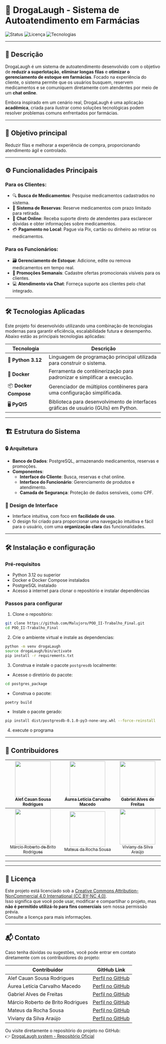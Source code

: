 # 💊 DrogaLaugh - Sistema de Autoatendimento em Farmácias

![Status](https://img.shields.io/badge/Status-Em_Desenvolvimento-yellow)
![Licença](https://img.shields.io/badge/License-CC%20BY--NC%204.0-blue)
![Tecnologias](https://img.shields.io/badge/Tecnologias-Python%20%7C%20PostgreSQL%20%7C%20Docker%20%7C%20Docker%20Compose%20%7C%20PyQT5-green)

---

## 📄 Descrição
DrogaLaugh é um sistema de autoatendimento desenvolvido com o objetivo de **reduzir a superlotação**, **eliminar longas filas** e **otimizar o gerenciamento de estoque em farmácias**. Focado na experiência do cliente, o sistema permite que os usuários busquem, reservem medicamentos e se comuniquem diretamente com atendentes por meio de um **chat online**.

Embora inspirado em um cenário real, DrogaLaugh é uma aplicação **acadêmica**, criada para ilustrar como soluções tecnológicas podem resolver problemas comuns enfrentados por farmácias. 

---

## 🌟 Objetivo principal
Reduzir filas e melhorar a experiência de compra, proporcionando atendimento ágil e controlado.

---

## ⚙️ Funcionalidades Principais

### Para os Clientes:
- 🔍 **Busca de Medicamentos**: Pesquise medicamentos cadastrados no sistema.
- 🛒 **Sistema de Reservas**: Reserve medicamentos com prazo limitado para retirada.
- 💬 **Chat Online**: Receba suporte direto de atendentes para esclarecer dúvidas e obter informações sobre medicamentos.
- 💳 **Pagamento no Local**: Pague via Pix, cartão ou dinheiro ao retirar os medicamentos.

### Para os Funcionários:
- 🗃️ **Gerenciamento de Estoque**: Adicione, edite ou remova medicamentos em tempo real.
- 📢 **Promoções Semanais**: Cadastre ofertas promocionais visíveis para os clientes.
- 💻 **Atendimento via Chat**: Forneça suporte aos clientes pelo chat integrado.

---

## 🛠️ Tecnologias Aplicadas

Este projeto foi desenvolvido utilizando uma combinação de tecnologias modernas para garantir eficiência, escalabilidade futura e desempenho. Abaixo estão as principais tecnologias aplicadas:

| Tecnologia           | Descrição                                                                 |
|-----------------------|---------------------------------------------------------------------------|
| 🐍 **Python 3.12**    | Linguagem de programação principal utilizada para construir o sistema.   |
| 🐋 **Docker**         | Ferramenta de contêinerização para padronizar e simplificar a execução.  |
| 📦 **Docker Compose** | Gerenciador de múltiplos contêineres para uma configuração simplificada. |
| 🖥️ **PyQt5**          | Biblioteca para desenvolvimento de interfaces gráficas de usuário (GUIs) em Python. |

---

## 🏗️ Estrutura do Sistema

### 🔒 Arquitetura
- **Banco de Dados**: PostgreSQL, armazenando medicamentos, reservas e promoções.
- **Componentes**:
  - **Interface do Cliente**: Busca, reservas e chat online.
  - **Interface do Funcionário**: Gerenciamento de produtos e atendimento.
  - **Camada de Segurança**: Proteção de dados sensíveis, como CPF.

### 🎨 Design de Interface
- Interface intuitiva, com foco em **facilidade de uso**.
- O design foi criado para proporcionar uma navegação intuitiva e fácil para o usuário, com uma **organização clara** das funcionalidades.

---

## 🛠️ Instalação e configuração
### Pré-requisitos
* Python 3.12 ou superior
* Docker e Docker Compose instalados
* PostgreSQL instalado
* Acesso à internet para clonar o repositório e instalar dependências

### Passos para configurar
1. Clone o repositório:
```bash
git clone https://github.com/Malujoro/POO_II-Trabalho_Final.git
cd POO_II-Trabalho_Final
```
2. Crie o ambiente virtual e instale as dependencias:
```bash
python -m venv drogaLaugh
source drogaLaugh/bin/activate
pip install -r requirements.txt
```
3. Construa e instale o pacote `postgresdb` localmente:
 * Acesse o diretório do pacote:
```bash
cd postgres_package
```
 * Construa o pacote:
```bash
poetry build
```
 * Instale o pacote gerado:
```bash
pip install dist/postgresdb-0.1.0-py3-none-any.whl --force-reinstall
```
4. execute o programa

---

## 👥 Contribuidores
| [<img loading="lazy" src="https://avatars.githubusercontent.com/u/149737667?v=4" width=115><br><sub>Alef Cauan Sousa Rodrigues</sub>](https://github.com/alefCauan) | [<img loading="lazy" src="https://avatars.githubusercontent.com/u/157396271?v=4" width=115><br><sub>Áurea Letícia Carvalho Macedo</sub>](https://github.com/aureamcd) | [<img loading="lazy" src="https://avatars.githubusercontent.com/u/110724864?v=4" width=115><br><sub>Gabriel Alves de Freitas</sub>](https://github.com/gabreudev) |
| :---: | :---: | :---: |
| [<img loading="lazy" src="https://avatars.githubusercontent.com/u/157633101?v=4" width=115><br><sub>Márcio Roberto de Brito Rodrigues</sub>](https://github.com/MarcioRobt0) | [<img loading="lazy" src="https://avatars.githubusercontent.com/u/45736178?v=4" width=115><br><sub>Mateus da Rocha Sousa</sub>](https://github.com/Malujoro) | [<img loading="lazy" src="https://avatars.githubusercontent.com/u/77069795?v=4" width=115><br><sub>Viviany da Silva Araújo</sub>](https://github.com/VivySilva) |

---



---

## 📜 Licença
Este projeto está licenciado sob a [Creative Commons Attribution-NonCommercial 4.0 International (CC BY-NC 4.0)](https://creativecommons.org/licenses/by-nc/4.0/).  
Isso significa que você pode usar, modificar e compartilhar o projeto, mas **não é permitido utilizá-lo para fins comerciais** sem nossa permissão prévia.  
Consulte a licença para mais informações.

---

## 📬 Contato
Caso tenha dúvidas ou sugestões, você pode entrar em contato diretamente com os contribuidores do projeto:

| Contribuidor                              | GitHub Link                                                             |
|-------------------------------------------|-------------------------------------------------------------------------|
| Alef Cauan Sousa Rodrigues                | [Perfil no GitHub](https://github.com/alefCauan)                        |
| Áurea Letícia Carvalho Macedo             | [Perfil no GitHub](https://github.com/aureamcd)                         |
| Gabriel Alves de Freitas                  | [Perfil no GitHub](https://github.com/gabreudev)                        |
| Márcio Roberto de Brito Rodrigues         | [Perfil no GitHub](https://github.com/MarcioRobt0)                      |
| Mateus da Rocha Sousa                     | [Perfil no GitHub](https://github.com/Malujoro)                         |
| Viviany da Silva Araújo                   | [Perfil no GitHub](https://github.com/VivySilva)                        |

Ou visite diretamente o repositório do projeto no GitHub:  
👉 [DrogaLaugh system - Repositório Oficial](https://github.com/Malujoro/POO_II-Trabalho_Final)
